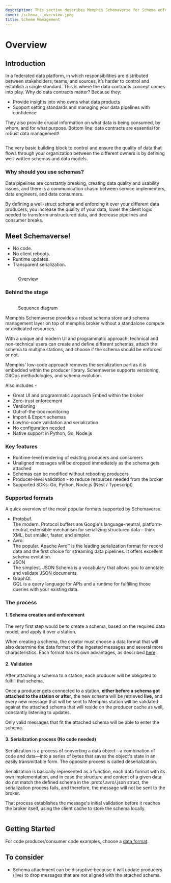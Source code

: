 ```yaml
---
description: This section describes Memphis Schemaverse for Schema enforcement
cover: /schema_-_overview.jpeg
title: Scheme Management
---
```


# Overview

## Introduction

In a federated data platform, in which responsibilities are distributed between stakeholders, teams, and sources, it’s harder to control and establish a single standard. This is where the data contracts concept comes into play. Why do data contracts matter? Because they:

* Provide insights into who owns what data products
* Support setting standards and managing your data pipelines with confidence

They also provide crucial information on what data is being consumed, by whom, and for what purpose. Bottom line: data contracts are essential for robust data management!

<figure><img src="/assets/schema_1.jpeg" alt=""><figcaption></figcaption></figure>

The very basic building block to control and ensure the quality of data that flows through your organization between the different owners is by defining well-written schemas and data models.

### Why should you use schemas?

Data pipelines are constantly breaking, creating data quality and usability issues, and there is a communication chasm between service implementers, data engineers, and data consumers.

By defining a well-struct schema and enforcing it over your different data producers, you increase the quality of your data, lower the client logic needed to transform unstructured data, and decrease pipelines and consumer breaks.

## Meet Schemaverse!

* No code.
* No client reboots.
* Runtime updates.
* Transparent serialization.

<figure><img src="/assets/Schema_Management_Overview_(2).jpg" alt=""><figcaption><p>Overview</p></figcaption></figure>

### Behind the stage

<figure><img src="/assets/schemaverse.jpeg" alt=""><figcaption><p>Sequence diagram</p></figcaption></figure>

Memphis Schemaverse provides a robust schema store and schema management layer on top of memphis broker without a standalone compute or dedicated resources.

With a unique and modern UI and programmatic approach, technical and non-technical users can create and define different schemas, attach the schema to multiple stations, and choose if the schema should be enforced or not.

Memphis' low-code approach removes the serialization part as it is embedded within the producer library. Schemaverse supports versioning, GitOps methodologies, and schema evolution.

Also includes -

* Great UI and programmatic approach Embed within the broker
* Zero-trust enforcement
* Versioning
* Out-of-the-box monitoring
* Import & Export schemas
* Low/no-code validation and serialization
* No configuration needed
* Native support in Python, Go, Node.js

### Key features

* Runtime-level rendering of existing producers and consumers
* Unaligned messages will be dropped immediately as the schema gets attached
* Schemas can be modified without rebooting producers
* Producer-level validation - to reduce resources needed from the broker
* Supported SDKs: Go, Python, Node.js (Nest / Typescript)

### Supported formats

A quick overview of the most popular formats supported by Schemaverse.

* Protobuf.\
  The modern. Protocol buffers are Google's language-neutral, platform-neutral, extensible mechanism for serializing structured data – think XML, but smaller, faster, and simpler.
* Avro.\
  The popular. Apache Avro™ is the leading serialization format for record data and the first choice for streaming data pipelines. It offers excellent schema evolution.
* JSON\
  The simplest. JSON Schema is a vocabulary that allows you to annotate and validate JSON documents.
* GraphQL\
  GQL is a query language for APIs and a runtime for fulfilling those queries with your existing data.

### The process

#### 1. Schema creation and enforcement

The very first step would be to create a schema, based on the required data model, and apply it over a station.

When creating a schema, the creator must choose a data format that will also determine the data format of the ingested messages and several more characteristics. Each format has its own advantages, as described [here](broken-reference).

#### 2. Validation

After attaching a schema to a station, each producer will be obligated to fulfill that schema.

Once a producer gets connected to a station, **either before a schema got attached to the station or after**, the new schema will be retrieved **live,** and every new message that will be sent to Memphis station will be validated against the attached schema that will reside on the producer cache as well, constantly listening to updates.

Only valid messages that fit the attached schema will be able to enter the schema.

#### 3. Serialization process (No code needed)

Serialization is a process of converting a data object—a combination of code and data—into a series of bytes that saves the object's state in an easily transmittable form. The opposite process is called deserialization.

Serialization is basically represented as a function, each data format with its own implementation, and in case the structure and content of a given data do not match the defined schema in the .proto/.avro/.json struct, the serialization process fails, and therefore, the message will not be sent to the broker.

That process establishes the message's initial validation before it reaches the broker itself, using the client cache to store the schema locally.

<figure><img src="https://lh5.googleusercontent.com/9ifhev7freLnIYyD_Y3zmrgZAp9-2Bf8eYsSAps0N_77PblO4eG0LGodJY6C6bBmhCxYDRMocztYK3Sge8WMezMMrZFyODEBOw5YZ2xmB7xqqrkhJcds-f67XqHSXNTydr3PpcI2e09yze32L4h0_kg3CcZAxPepTFtJJ_oStF-myZdomFjy2t7XVxZf" alt=""><figcaption></figcaption></figure>

## Getting Started

For code producer/consumer code examples, choose a [data format](broken-reference).

## To consider

* Schema attachment can be disruptive because it will update producers (live) to drop messages that are not aligned with the attached schema.